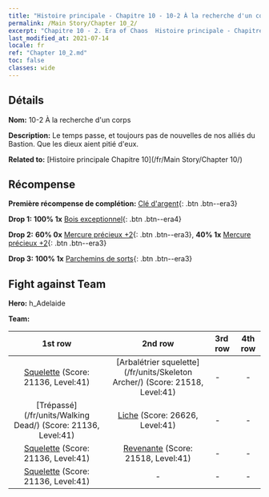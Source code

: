 ```yaml
---
title: "Histoire principale - Chapitre 10 - 10-2 À la recherche d'un corps"
permalink: /Main Story/Chapter 10_2/
excerpt: "Chapitre 10 - 2. Era of Chaos  Histoire principale - Chapitre 10_2. 10-2 À la recherche d'un corps"
last_modified_at: 2021-07-14
locale: fr
ref: "Chapter 10_2.md"
toc: false
classes: wide
---
```


## Détails

 **Nom:** 10-2 À la recherche d'un corps

 **Description:** Le temps passe, et toujours pas de nouvelles de nos alliés du Bastion. Que les dieux aient pitié d'eux.

 **Related to:** [Histoire principale Chapitre 10](/fr/Main Story/Chapter 10/)

## Récompense

 **Première récompense de complétion:** [Clé d'argent](/ItemsFR/con_693/){: .btn .btn--era3}

 **Drop 1:** **100% 1x** [Bois exceptionnel](/ItemsFR/mat_34/){: .btn .btn--era4}

 **Drop 2:** **60% 0x** [Mercure précieux +2](/ItemsFR/mat_28/){: .btn .btn--era3}, **40% 1x** [Mercure précieux +2](/ItemsFR/mat_28/){: .btn .btn--era3}

 **Drop 3:** **100% 1x** [Parchemins de sorts](/ItemsFR/con_694/){: .btn .btn--era3}


## Fight against Team
 **Hero:** h_Adelaide

 **Team:**


  | 1st row | 2nd row | 3rd row | 4th row |
  |:----:|:----:|:----|:----:|
  | [Squelette](/fr/units/Skeleton/) (Score: 21136, Level:41)  | [Arbalétrier squelette](/fr/units/Skeleton Archer/) (Score: 21518, Level:41)  | - | - |
  | [Trépassé](/fr/units/Walking Dead/) (Score: 21136, Level:41)  | [Liche](/fr/units/Lich/) (Score: 26626, Level:41)  | - | - |
  | [Squelette](/fr/units/Skeleton/) (Score: 21136, Level:41)  | [Revenante](/fr/units/Wight/) (Score: 21518, Level:41)  | - | - |
  | [Squelette](/fr/units/Skeleton/) (Score: 21136, Level:41)  | - | - | - |


